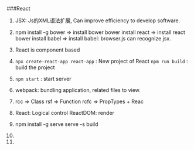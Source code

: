 ###React

1. JSX: Js的XML语法扩展, Can improve efficiency to develop software.

2.  npm install -g bower  => install bower 
    bower install react => install react
    bower install babel => install babel: browser.js can recognize jsx.
    
3.  React is component based

4.  `npx create-react-app react-app` : New project of React
    `npm run build` : build the project


5.  `npm start` : start server

6.  webpack: bundling application, related files to view.

7.  rcc  => Class
    rsf  => Function
    rcfc => PropTypes + Reac

8.  React: Logical control
    ReactDOM: render

9.  npm install -g serve
    serve -s build

10.
11.
